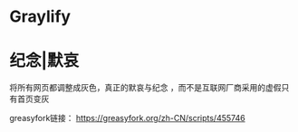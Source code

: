 # Graylify
<h1>纪念|默哀</h1>
<p>将所有网页都调整成灰色，真正的默哀与纪念 ，而不是互联网厂商采用的虚假只有首页变灰</p>

greasyfork链接：
https://greasyfork.org/zh-CN/scripts/455746
